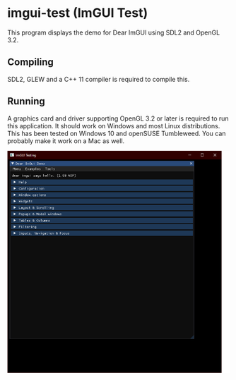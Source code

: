 # imgui-test (ImGUI Test)

This program displays the demo for Dear ImGUI using SDL2 and OpenGL 3.2.

## Compiling

SDL2, GLEW and a C++ 11 compiler is required to compile this.

## Running

A graphics card and driver supporting OpenGL 3.2 or later is required to run this application. It should work on Windows and most Linux distributions. This has been tested on Windows 10 and openSUSE Tumbleweed. You can probably make it work on a Mac as well.

![Alt text](./screenshot1.png?raw=true "Screenshot")
